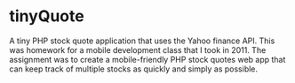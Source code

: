 tinyQuote
=========

A tiny PHP stock quote application that uses the Yahoo finance API. This was homework for a mobile development class that I took in 2011. The assignment was to create a mobile-friendly PHP stock quotes web app that can keep track of multiple stocks as quickly and simply as possible.
